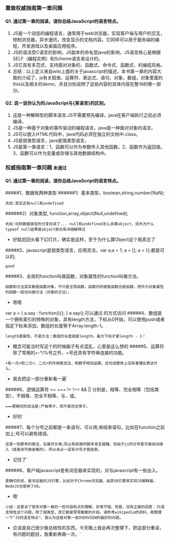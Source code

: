 ### 重做权威指南第一章问题

#### Q1. 通过第一章的阅读，请你总结JavaScript的语言特点。
1.	JS是一个动态的编程语言，通常用于web浏览器，实现客户端与用户的交互，控制浏览器，异步通讯，改变显示的文档内容。它同样可以用于服务端的编程，开发游戏以及桌面应用程序。
2.	JS的语法受C语言的影响，JS副本的命名受java的影响，JS语言核心是根据SELF（编程实例）和Scheme语言来设计的。
3.	JS它具有多范式、支持面对对象的、函数式、命令式、函数式、的编程风格。
4.	总结：以上定义来自wiki上面的关于javascript的描述，本书第一章的内容大致的介绍了，js有关赋值、运算符、表达式、语句、对象，数组，对象里面的this以及相关的demo，并且分别说明了这些内容的具体内容在整书的哪一部分。

#### Q2. 说一说你认为的JavaScript与{某语言}的区别。
1.	这是一种解释型的脚本语言:JS不需要预先编译，java在客户端执行之前必须编译。
2.	JS是一种基于对象的事件驱动的编程语言。java是一种面对对象的语言。
3.  JS可以嵌入HTML代码中，java代码必须在独立的文档中.class。
4.  JS是弱类型语言，java是强类型语言。
5.  JS是第一类语言：1、函数可以作为参数传入其他函数。2、函数作为返回值。3、函数可以作为变量或存储与其他数据结构中。

### 权威指南第一章问题  `未通过`

#### Q1. 通过第一章的阅读，请你总结JavaScript的语言特点。
#####1、数据有两种类型
######1）基本类型，boolean,string,number(NaN);

`先知:其实还有null和undefined`

######2）对象类型, function,array,object(Null,undefined);

`先知:玩转数据类型的分享白讲了... null和undefined怎么会算object，另外为什么typeof null结果是object我也有详细解释过`
- 好尴尬回头看下幻灯片，确实是这样，至于为什么算Object这个我真忘了

#####2、javascript是弱类型语言，应用灵活，var a;a = 1; a = []; a = {};都是可以的;

`good`

#####3、全局的function叫做函数，对象属性的function叫做方法。

`函数和方法其实都是函数对象，不只是全局函数，函数内的嵌套函数也是函数，而作为对象属性的函数一般也叫做方法（对象的方法）。`
- 嗯嗯

var a = {
  a.say : function(){};
}
a.say();可以通过.的方式访问
#####4、数组是一个拥有索引的特殊的对象，具有length方法，下标从0开始，可以使用push或者指定下标来添加，数组的长度等于Array.length-1。

`length是属性，不是方法！数组的长度就是length，最大下标才是length - 1！`
- 概念可能当时写这个的时候脑子有点混乱，心里是这么想的
#####5、运算符除了常用的+-*/%号之外，+号还具有字符串连接的功能。

`+有一元+和二元+，二元+的作用是加法，和数字相加运算。这句话整体上没有看懂在表达什么。`
- 我去把这一部分重新看一遍`

#####6、逻辑运算符 == === != !== && || 分别是，相等、完全相等（包括类型）、不相等、完全不相等、与、或。

`===更确切的说法是:严格等于，而不是完全等于。`
- 好的`

#####7、每个分号之前都是一条语句，可以用;来结束语句，比如在function之前加上;号可以避免错误。

`这是一些脚本的做法，在最开头用;防止和前面的脚本发生碰撞。但由于js的分号是可被自动插入（或者说可被省略的），所以未必一定有分号才是结束。`
- 记住了`

#####8、客户端javascript是有浏览器来实现的，对与javascript有一些出入。

`更确切的说，是浏览器的JS引擎，比如对于Chrome浏览器，由其V8引擎来实现JS解释器，NodeJS也使用了V8。`
- 嗯`


`小结：这里谈了很多对第一章的一些内容和点的理解，非常不错。但是，没有正面的回答：JS语言特性这个问题，除了弱类型，其它都是零零散散的片段。请参考wikipedia的资料，再整理一下"JS的语言特点"，我认为这是对第一张OVERVIEW的最好的问题。`
- 应该是自己很少做总结性的东西，今天晚上我会再次整理下，把这部分重读，有问题的题目，我重新再做一次。`

